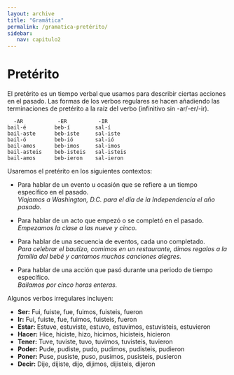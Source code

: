 ```yaml
---
layout: archive
title: "Gramática"
permalink: /gramatica-pretérito/
sidebar:
   nav: capitulo2
---
```

# Pretérito

El pretérito es un tiempo verbal que usamos para describir ciertas acciones en el pasado. Las formas de los verbos regulares se hacen añadiendo las terminaciones de pretérito a la raíz del verbo (infinitivo sin -ar/-er/-ir).

      -AR           -ER          -IR
    bail-é         beb-í        sal-í
    bail-aste      beb-iste     sal-iste
    bail-ó         beb-ió       sal-ió
    bail-amos      beb-imos     sal-imos
    bail-asteis    beb-isteis   sal-isteis
    bail-amos      beb-ieron    sal-ieron
    

Usaremos el pretérito en los siguientes contextos: 

- Para hablar de un evento u ocasión que se refiere a un tiempo específico en el pasado.   
	_Viajamos a Washington, D.C. para el día de la Independencia el año pasado._  
	
- Para hablar de un acto que  empezó o se completó en el pasado.   
	_Empezamos la clase a las nueve y cinco._  

- Para hablar de una secuencia de eventos, cada uno completado.  
	_Para celebrar el bautizo, comimos en un restaurante, dimos regalos a la familia del bebé y cantamos muchas canciones alegres._  
	
- Para hablar de una acción que pasó durante una periodo de tiempo específico.  
	_Bailamos por cinco horas enteras._   
	
	
Algunos verbos irregulares incluyen: 

- **Ser:** Fui, fuiste, fue, fuimos, fuisteis, fueron
- **Ir:** Fui, fuiste, fue, fuimos, fuisteis, fueron
- **Estar:** Estuve, estuviste, estuvo, estuvimos, estuvisteis, estuvieron
- **Hacer:** Hice, hiciste, hizo, hicimos, hicisteis, hicieron
- **Tener:** Tuve, tuviste, tuvo, tuvimos, tuvisteis, tuvieron
- **Poder:** Pude, pudiste, pudo, pudimos, pudisteis, pudieron
- **Poner:** Puse, pusiste, puso, pusimos, pusisteis, pusieron
- **Decir:** Dije, dijiste, dijo, dijimos, dijisteis, dijeron